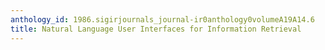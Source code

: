 ```yaml
---
anthology_id: 1986.sigirjournals_journal-ir0anthology0volumeA19A14.6
title: Natural Language User Interfaces for Information Retrieval
---
```

